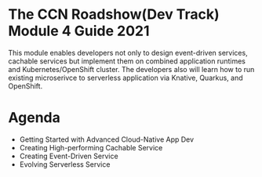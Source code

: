 The CCN Roadshow(Dev Track) Module 4 Guide 2021
===

This module enables developers not only to design event-driven services, cachable services but implement them on combined application runtimes and Kubernetes/OpenShift cluster.
The developers also will learn how to run existing microserivce to serverless application via Knative, Quarkus, and OpenShift.

Agenda
===
* Getting Started with Advanced Cloud-Native App Dev
* Creating High-performing Cachable Service
* Creating Event-Driven Service
* Evolving Serverless Service